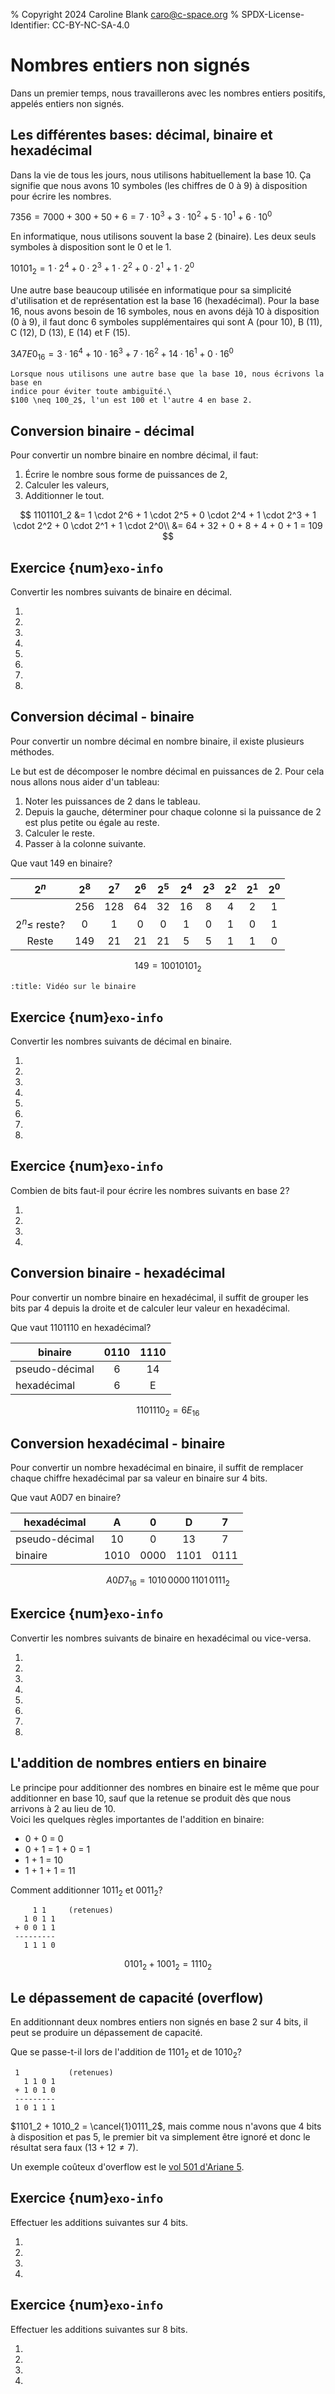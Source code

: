 % Copyright 2024 Caroline Blank <caro@c-space.org>
% SPDX-License-Identifier: CC-BY-NC-SA-4.0

# Nombres entiers non signés

Dans un premier temps, nous travaillerons avec les nombres entiers positifs,
appelés entiers non signés.

## Les différentes bases: décimal, binaire et hexadécimal

Dans la vie de tous les jours, nous utilisons habituellement la base 10. Ça
signifie que nous avons 10 symboles (les chiffres de 0 à 9) à disposition pour
écrire les nombres.

$7356 = 7000 + 300 + 50 + 6 = 7 \cdot 10^3 + 3 \cdot 10^2 + 5 \cdot 10^1 + 6 \cdot 10^0$

En informatique, nous utilisons souvent la base 2 (binaire). Les deux seuls
symboles à disposition sont le 0 et le 1.

$10101_2 = 1 \cdot 2^4 + 0 \cdot 2^3 + 1 \cdot 2^2 + 0 \cdot 2^1 + 1 \cdot 2^0$

Une autre base beaucoup utilisée en informatique pour sa simplicité
d'utilisation et de représentation est la base 16 (hexadécimal). Pour la base
16, nous avons besoin de 16 symboles, nous en avons déjà 10 à disposition (0
à 9), il faut donc 6 symboles supplémentaires qui sont A (pour 10), B (11), C
(12), D (13), E (14) et F (15).

$3A7E0_{16} = 3 \cdot 16^4 + 10 \cdot 16^3 + 7 \cdot 16^2 + 14 \cdot 16^1 + 0 \cdot 16^0$

```{important}
Lorsque nous utilisons une autre base que la base 10, nous écrivons la base en
indice pour éviter toute ambiguïté.\
$100 \neq 100_2$, l'un est 100 et l'autre 4 en base 2.
```

## Conversion binaire - décimal

Pour convertir un nombre binaire en nombre décimal, il faut:
1. Écrire le nombre sous forme de puissances de 2,
2. Calculer les valeurs,
3. Additionner le tout.

$$
1101101_2 &= 1 \cdot 2^6 + 1 \cdot 2^5 + 0 \cdot 2^4 + 1 \cdot 2^3 + 1 \cdot 2^2 + 0 \cdot 2^1 + 1 \cdot 2^0\\
          &= 64 + 32 + 0 + 8 + 4 + 0 + 1 = 109
$$

## Exercice {num}`exo-info`

Convertir les nombres suivants de binaire en décimal.

<script>
async function questionConv(from, to, value, alt) {
  const node = document.currentScript;
  const core = await tdoc.import('tdoc/core.js');
  const quizz = await tdoc.import('tdoc/quizz.js');
  const prompt = typeof from !== 'number' ? `\\(${from}\\)` :
                 from === 10 ? `\\(${value}\\)` :
                 `\\(${value.toString(from).toUpperCase()}_{${from}}\\)`;
  quizz.question(node, prompt, resp => {
    resp = resp.replaceAll(' ', '').toUpperCase();
    for (const sol of [value, alt]) {
        if (sol !== undefined
            && (typeof sol === 'number' ? core.strToInt(resp, to) === sol
                : resp === sol.toUpperCase())) {
          return true;
        }
    }
    return false;
  });
}
</script>

1.  <script>questionConv(2, 10, 0b10);</script>
2.  <script>questionConv(2, 10, 0b101);</script>
3.  <script>questionConv(2, 10, 0b1111);</script>
4.  <script>questionConv(2, 10, 0b1001);</script>
5.  <script>questionConv(2, 10, 0b0110);</script>
6.  <script>questionConv(2, 10, 0b1101);</script>
7.  <script>questionConv(2, 10, 0b1010101);</script>
8.  <script>questionConv(2, 10, 0b1100110);</script>

## Conversion décimal - binaire

Pour convertir un nombre décimal en nombre binaire, il existe plusieurs
méthodes.

Le but est de décomposer le nombre décimal en puissances de 2. Pour cela nous
allons nous aider d'un tableau:

1. Noter les puissances de 2 dans le tableau.
2. Depuis la gauche, déterminer pour chaque colonne si la puissance de 2 est
plus petite ou égale au reste.
3. Calculer le reste.
4. Passer à la colonne suivante.

Que vaut $149$ en binaire?

| $2^n$             | $2^8$ | $2^7$ | $2^6$ | $2^5$ | $2^4$ | $2^3$ | $2^2$ | $2^1$ | $2^0$ |
| :---------------: | :---: | :---: | :---: | :---: | :---: | :---: | :---: | :---: | :---: |
|                   | 256   | 128   | 64    | 32    | 16    | 8     | 4     | 2     | 1     |
| $2^n \leq$ reste? | 0     | 1     | 0     | 0     | 1     | 0     | 1     | 0     | 1     |
| Reste             | $149$ | $21$  | $21$  | $21$  | $5$   | $5$   | $1$   | $1$   | $0$   |

$$149 = 10010101_2$$

```{youtube} ysoWgx186DM
:title: Vidéo sur le binaire
```

## Exercice {num}`exo-info`

Convertir les nombres suivants de décimal en binaire.

1.  <script>questionConv(10, 2, 3);</script>
2.  <script>questionConv(10, 2, 6);</script>
3.  <script>questionConv(10, 2, 9);</script>
4.  <script>questionConv(10, 2, 41);</script>
5.  <script>questionConv(10, 2, 64);</script>
6.  <script>questionConv(10, 2, 171);</script>
7.  <script>questionConv(10, 2, 720);</script>
8.  <script>questionConv(10, 2, 1573);</script>

## Exercice {num}`exo-info`

Combien de bits faut-il pour écrire les nombres suivants en base 2?

1.  <script>questionConv('13', 10, Math.ceil(Math.log2(13 + 1)));</script>
2.  <script>questionConv('37', 10, Math.ceil(Math.log2(37 + 1)));</script>
3.  <script>questionConv('128', 10, Math.ceil(Math.log2(128 + 1)));</script>
4.  <script>questionConv('350', 10, Math.ceil(Math.log2(350 + 1)));</script>

## Conversion binaire - hexadécimal

Pour convertir un nombre binaire en hexadécimal, il suffit de grouper les bits
par 4 depuis la droite et de calculer leur valeur en hexadécimal.

Que vaut 1101110 en hexadécimal?

| binaire       | 0110 | 1110 |
|---------------|:----:|:----:|
| pseudo-décimal| 6    | 14   |
| hexadécimal   | 6    | E    |

$$1101110_{2} = 6E_{16}$$

## Conversion hexadécimal - binaire

Pour convertir un nombre hexadécimal en binaire, il suffit de remplacer chaque
chiffre hexadécimal par sa valeur en binaire sur 4 bits.

Que vaut A0D7 en binaire?

| hexadécimal   | A    | 0    | D    | 7    |
|---------------|:----:|:----:|:----:|:----:|
| pseudo-décimal| 10   | 0    | 13   | 7    |
| binaire       | 1010 | 0000 | 1101 | 0111 |

$$A0D7_{16} = 1010\,0000\,1101\,0111_{2}$$

## Exercice {num}`exo-info`

Convertir les nombres suivants de binaire en hexadécimal ou vice-versa.

1.  <script>questionConv('1000\\,0111_2', 16, 0b10000111);</script>
2.  <script>questionConv('0101\\,1010_2', 16, 0b01011010);</script>
3.  <script>questionConv('1001\\,1111_2', 16, 0b10011111);</script>
4.  <script>questionConv('0111\\,0001\\,1110\\,1001_2', 16,
                         0b0111000111101001);</script>
5.  <script>questionConv(16, 2, 0x3a);</script>
6.  <script>questionConv(16, 2, 0xf4);</script>
7.  <script>questionConv(16, 2, 0xbd);</script>
8.  <script>questionConv('9C\\,2E_{16}', 2, 0x9c2e);</script>

## L'addition de nombres entiers en binaire

Le principe pour additionner des nombres en binaire est le même que pour
additionner en base 10, sauf que la retenue se produit dès que nous arrivons à 2
au lieu de 10.\
Voici les quelques règles importantes de l'addition en binaire:

- 0 + 0 = 0
- 0 + 1 = 1 + 0 = 1
- 1 + 1 = 10
- 1 + 1 + 1 = 11

Comment additionner $1011_2$ et $0011_2$?

```{code-block} text
     1 1     (retenues)
   1 0 1 1
 + 0 0 1 1
 ---------
   1 1 1 0
```

$$0101_2 + 1001_2 = 1110_2$$

## Le dépassement de capacité (overflow)

En additionnant deux nombres entiers non signés en base 2 sur 4 bits, il peut se
produire un dépassement de capacité.

Que se passe-t-il lors de l'addition de $1101_2$ et de $1010_2$?

```{code-block} text
 1           (retenues)
   1 1 0 1
 + 1 0 1 0
 ---------
 1 0 1 1 1
```

$1101_2 + 1010_2 = \cancel{1}0111_2$, mais comme nous n'avons que 4 bits à
disposition et pas 5, le premier bit va simplement être ignoré et donc le
résultat sera faux ($13 + 12 \ne 7$).

Un exemple coûteux d'overflow est le [vol 501 d'Ariane 5](https://fr.wikipedia.org/wiki/Vol_501_d%27Ariane_5).

## Exercice {num}`exo-info`

Effectuer les additions suivantes sur 4 bits.

1.  <script>questionConv('0010_2 + 0011_2', 2, 0b0010 + 0b0011);</script>
2.  <script>questionConv('0101_2 + 1000_2', 2, 0b0101 + 0b1000);</script>
3.  <script>questionConv('1011_2 + 0001_2', 2, 0b1011 + 0b0001);</script>
4.  <script>questionConv('1111_2 + 1000_2', 2,
                         (0b1111 + 0b1000) & 0b1111, 'overflow');</script>

## Exercice {num}`exo-info`

Effectuer les additions suivantes sur 8 bits.

1.  <script>questionConv('0110\\,0110_2 + 0011\\,0010_2', 2,
                         0b01100110 + 0b00110010);</script>
2.  <script>questionConv('0101\\,1111_2 + 1000\\,0000_2', 2,
                         0b01011111 + 0b10000000);</script>
3.  <script>questionConv('1011\\,0001_2 + 0010\\,1101_2', 2,
                         0b10110001 + 0b00101101);</script>
4.  <script>questionConv('0011\\,1100_2 + 0110\\,0101_2', 2,
                         0b00111100 + 0b01100101);</script>
